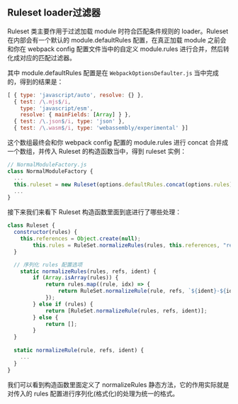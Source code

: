 ## Ruleset loader过滤器

Ruleset 类主要作用于过滤加载 module 时符合匹配条件规则的 loader。Ruleset 在内部会有一个默认的 module.defaultRules 配置，在真正加载 module 之前会和你在 webpack config 配置文件当中的自定义 module.rules 进行合并，然后转化成对应的匹配过滤器。

其中 module.defaultRules 配置是在 `WebpackOptionsDefaulter.js` 当中完成的，得到的结果是：

```javascript
[ { type: 'javascript/auto', resolve: {} },
  { test: /\.mjs$/i,
    type: 'javascript/esm',
    resolve: { mainFields: [Array] } },
  { test: /\.json$/i, type: 'json' },
  { test: /\.wasm$/i, type: 'webassembly/experimental' }]
```

这个数组最终会和你 webpack config 配置的 module.rules 进行 concat 合并成一个数组，并传入 Ruleset 的构造函数当中，得到 ruleset 实例：

```javascript
// NormalModuleFactory.js
class NormalModuleFactory {
  ...
  this.ruleset = new Ruleset(options.defaultRules.concat(options.rules))
  ...
}
```

接下来我们来看下 Ruleset 构造函数里面到底进行了哪些处理：

```javascript
class Ruleset {
  constructor(rules) {
    this.references = Object.create(null);
		this.rules = RuleSet.normalizeRules(rules, this.references, "ref-");
  }

  // 序列化 rules 配置选项
	static normalizeRules(rules, refs, ident) {
		if (Array.isArray(rules)) {
			return rules.map((rule, idx) => {
				return RuleSet.normalizeRule(rule, refs, `${ident}-${idx}`);
			});
		} else if (rules) {
			return [RuleSet.normalizeRule(rules, refs, ident)];
		} else {
			return [];
		}
  }
  
  static normalizeRule(rule, refs, ident) {
    ...
  }
}
```

我们可以看到构造函数里面定义了 normalizeRules 静态方法，它的作用实际就是对传入的 rules 配置进行序列化(格式化)的处理为统一的格式。

